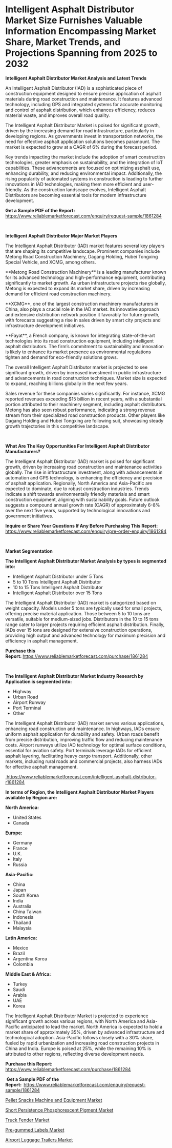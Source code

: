 <p><h1>Intelligent Asphalt Distributor Market Size Furnishes Valuable Information Encompassing Market Share, Market Trends, and Projections Spanning from 2025 to 2032</h1></p><p><strong>Intelligent Asphalt Distributor Market Analysis and Latest Trends</strong></p>
<p><p>An Intelligent Asphalt Distributor (IAD) is a sophisticated piece of construction equipment designed to ensure precise application of asphalt materials during road construction and maintenance. It features advanced technology, including GPS and integrated systems for accurate monitoring and control of asphalt distribution, which enhances efficiency, reduces material waste, and improves overall road quality. </p><p>The Intelligent Asphalt Distributor Market is poised for significant growth, driven by the increasing demand for road infrastructure, particularly in developing regions. As governments invest in transportation networks, the need for effective asphalt application solutions becomes paramount. The market is expected to grow at a CAGR of 6% during the forecast period. </p><p>Key trends impacting the market include the adoption of smart construction technologies, greater emphasis on sustainability, and the integration of IoT capabilities. These advancements are focused on optimizing asphalt use, enhancing durability, and reducing environmental impact. Additionally, the rising popularity of automated systems in construction is leading to further innovations in IAD technologies, making them more efficient and user-friendly. As the construction landscape evolves, Intelligent Asphalt Distributors are becoming essential tools for modern infrastructure development.</p></p>
<p><strong>Get a Sample PDF of the Report:&nbsp;</strong> <a href="https://www.reliablemarketforecast.com/enquiry/request-sample/1861284?utm_campaign=1134&utm_medium=2&utm_source=Github&utm_content=ia&utm_term=28022025&utm_id=intelligent-asphalt-distributor">https://www.reliablemarketforecast.com/enquiry/request-sample/1861284</a></p>
<p>&nbsp;</p>
<p><strong>Intelligent Asphalt Distributor Major Market Players</strong></p>
<p><p>The Intelligent Asphalt Distributor (IAD) market features several key players that are shaping its competitive landscape. Prominent companies include Metong Road Construction Machinery, Dagang Holding, Hubei Tongxing Special Vehicle, and XCMG, among others.</p><p>**Metong Road Construction Machinery** is a leading manufacturer known for its advanced technology and high-performance equipment, contributing significantly to market growth. As urban infrastructure projects rise globally, Metong is expected to expand its market share, driven by increasing demand for efficient road construction machinery.</p><p>**XCMG**, one of the largest construction machinery manufacturers in China, also plays a crucial role in the IAD market. Its innovative approach and extensive distribution network position it favorably for future growth, with forecasts suggesting a rise in sales driven by smart city projects and infrastructure development initiatives.</p><p>**Fayat**, a French company, is known for integrating state-of-the-art technologies into its road construction equipment, including intelligent asphalt distributors. The firm’s commitment to sustainability and innovation is likely to enhance its market presence as environmental regulations tighten and demand for eco-friendly solutions grows.</p><p>The overall Intelligent Asphalt Distributor market is projected to see significant growth, driven by increased investment in public infrastructure and advancements in road construction techniques. Market size is expected to expand, reaching billions globally in the next few years.</p><p>Sales revenue for these companies varies significantly. For instance, XCMG reported revenues exceeding $15 billion in recent years, with a substantial portion attributed to their machinery segment, including asphalt distributors. Metong has also seen robust performance, indicating a strong revenue stream from their specialized road construction products. Other players like Dagang Holding and Hubei Tongxing are following suit, showcasing steady growth trajectories in this competitive landscape.</p></p>
<p>&nbsp;</p>
<p><strong>What Are The Key Opportunities For Intelligent Asphalt Distributor Manufacturers?</strong></p>
<p><p>The Intelligent Asphalt Distributor (IAD) market is poised for significant growth, driven by increasing road construction and maintenance activities globally. The rise in infrastructure investment, along with advancements in automation and GPS technology, is enhancing the efficiency and precision of asphalt application. Regionally, North America and Asia-Pacific are expected to dominate, due to robust construction industries. Trends indicate a shift towards environmentally friendly materials and smart construction equipment, aligning with sustainability goals. Future outlook suggests a compound annual growth rate (CAGR) of approximately 6-8% over the next five years, supported by technological innovations and government initiatives.</p></p>
<p><strong>Inquire or Share Your Questions If Any Before Purchasing This Report:</strong> <a href="https://www.reliablemarketforecast.com/enquiry/pre-order-enquiry/1861284?utm_campaign=1134&utm_medium=2&utm_source=Github&utm_content=ia&utm_term=28022025&utm_id=intelligent-asphalt-distributor">https://www.reliablemarketforecast.com/enquiry/pre-order-enquiry/1861284</a></p>
<p>&nbsp;</p>
<p><strong>Market Segmentation</strong></p>
<p><strong>The Intelligent Asphalt Distributor Market Analysis by types is segmented into:</strong></p>
<p><ul><li>Intelligent Asphalt Distributor under 5 Tons</li><li>5 to 10 Tons Intelligent Asphalt Distributor</li><li>10 to 15 Tons Intelligent Asphalt Distributor</li><li>Intelligent Asphalt Distributor over 15 Tons</li></ul></p>
<p><p>The Intelligent Asphalt Distributor (IAD) market is categorized based on weight capacity. Models under 5 tons are typically used for small projects, offering precise material application. Those between 5 to 10 tons are versatile, suitable for medium-sized jobs. Distributors in the 10 to 15 tons range cater to larger projects requiring efficient asphalt distribution. Finally, IADs over 15 tons are designed for extensive construction operations, providing high output and advanced technology for maximum precision and efficiency in asphalt management.</p></p>
<p><strong>Purchase this Report:&nbsp;</strong><a href="https://www.reliablemarketforecast.com/purchase/1861284?utm_campaign=1134&utm_medium=2&utm_source=Github&utm_content=ia&utm_term=28022025&utm_id=intelligent-asphalt-distributor">https://www.reliablemarketforecast.com/purchase/1861284</a></p>
<p>&nbsp;</p>
<p><strong>The Intelligent Asphalt Distributor Market Industry Research by Application is segmented into:</strong></p>
<p><ul><li>Highway</li><li>Urban Road</li><li>Airport Runway</li><li>Port Terminal</li><li>Other</li></ul></p>
<p><p>The Intelligent Asphalt Distributor (IAD) market serves various applications, enhancing road construction and maintenance. In highways, IADs ensure uniform asphalt application for durability and safety. Urban roads benefit from precise distribution, improving traffic flow and reducing maintenance costs. Airport runways utilize IAD technology for optimal surface conditions, essential for aviation safety. Port terminals leverage IADs for efficient asphalt layering, facilitating heavy cargo transport. Additionally, other markets, including rural roads and commercial projects, also harness IADs for effective asphalt management.</p></p>
<p><a href="https://www.reliablemarketforecast.com/intelligent-asphalt-distributor-r1861284?utm_campaign=1134&utm_medium=2&utm_source=Github&utm_content=ia&utm_term=28022025&utm_id=intelligent-asphalt-distributor">&nbsp;https://www.reliablemarketforecast.com/intelligent-asphalt-distributor-r1861284</a></p>
<p><strong>In terms of Region, the Intelligent Asphalt Distributor Market Players available by Region are:</strong></p>
<p>
    <p> <strong> North America: </strong>
        <ul>
            <li>United States</li>
            <li>Canada</li>
        </ul>
        </p> 
    <p> <strong> Europe: </strong>
        <ul>
            <li>Germany</li>
            <li>France</li>
            <li>U.K.</li>
            <li>Italy</li>
            <li>Russia</li>
        </ul>
        </p> 
    <p> <strong> Asia-Pacific: </strong>
        <ul>
            <li>China</li>
            <li>Japan</li>
            <li>South Korea</li>
            <li>India</li>
            <li>Australia</li>
            <li>China Taiwan</li>
            <li>Indonesia</li>
            <li>Thailand</li>
            <li>Malaysia</li>
        </ul>
        </p> 
    <p> <strong> Latin America: </strong>
        <ul>
            <li>Mexico</li>
            <li>Brazil</li>
            <li>Argentina Korea</li>
            <li>Colombia</li>
        </ul>
        </p> 
    <p> <strong> Middle East & Africa: </strong>
        <ul>
            <li>Turkey</li>
            <li>Saudi</li>
            <li>Arabia</li>
            <li>UAE</li>
            <li>Korea</li>
        </ul>
    </p>
    </p>
<p><p>The Intelligent Asphalt Distributor Market is projected to experience significant growth across various regions, with North America and Asia-Pacific anticipated to lead the market. North America is expected to hold a market share of approximately 35%, driven by advanced infrastructure and technological adoption. Asia-Pacific follows closely with a 30% share, fueled by rapid urbanization and increasing road construction projects in China and India. Europe is poised at 25%, while the remaining 10% is attributed to other regions, reflecting diverse development needs.</p></p>
<p><strong>Purchase this Report: </strong><a href="https://www.reliablemarketforecast.com/purchase/1861284?utm_campaign=1134&utm_medium=2&utm_source=Github&utm_content=ia&utm_term=28022025&utm_id=intelligent-asphalt-distributor">https://www.reliablemarketforecast.com/purchase/1861284</a></p>
<p>&nbsp;<strong>Get a Sample PDF of the Report:&nbsp;&nbsp;</strong><a href="https://www.reliablemarketforecast.com/enquiry/request-sample/1861284?utm_campaign=1134&utm_medium=2&utm_source=Github&utm_content=ia&utm_term=28022025&utm_id=intelligent-asphalt-distributor">https://www.reliablemarketforecast.com/enquiry/request-sample/1861284</a></p>
<p><strong></strong></p>
<p><p><a href="https://github.com/herakterroem/Market-Research-Report-List-1/blob/main/pellet-snacks-machine-and-equipment-market.md?utm_campaign=1134&utm_medium=2&utm_source=Github&utm_content=ia&utm_term=28022025&utm_id=intelligent-asphalt-distributor">Pellet Snacks Machine and Equipment Market</a></p><p><a href="https://github.com/sirayedantte/Market-Research-Report-List-1/blob/main/short-persistence-phosphorescent-pigment-market.md?utm_campaign=1134&utm_medium=2&utm_source=Github&utm_content=ia&utm_term=28022025&utm_id=intelligent-asphalt-distributor">Short Persistence Phosphorescent Pigment Market</a></p><p><a href="https://github.com/debowflaggqw/Market-Research-Report-List-1/blob/main/truck-fender-market.md?utm_campaign=1134&utm_medium=2&utm_source=Github&utm_content=ia&utm_term=28022025&utm_id=intelligent-asphalt-distributor">Truck Fender Market</a></p><p><a href="https://github.com/armsinwan/Market-Research-Report-List-1/blob/main/pre-gummed-labels-market.md?utm_campaign=1134&utm_medium=2&utm_source=Github&utm_content=ia&utm_term=28022025&utm_id=intelligent-asphalt-distributor">Pre-gummed Labels Market</a></p><p><a href="https://github.com/eymermanda0p/Market-Research-Report-List-1/blob/main/airport-luggage-trailers-market.md?utm_campaign=1134&utm_medium=2&utm_source=Github&utm_content=ia&utm_term=28022025&utm_id=intelligent-asphalt-distributor">Airport Luggage Trailers Market</a></p></p>